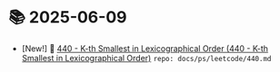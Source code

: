 # 📚 2025-06-09
- [New!] 📗 [440 - K-th Smallest in Lexicographical Order (440 - K-th Smallest in Lexicographical Order)](https://til.qriosity.dev/featured/ps/leetcode/440) `repo: docs/ps/leetcode/440.md`
